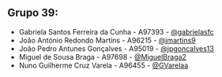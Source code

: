 ## Grupo 39:
- Gabriela Santos Ferreira da Cunha - A97393 - [@gabrielasfc](https://github.com/gabrielasfc)
- João António Redondo Martins - A96215 - [@jmartins9](https://github.com/jmartins9)
- João Pedro Antunes Gonçalves - A95019 - [@jpgoncalves13](https://github.com/jpgoncalves13)
- Miguel de Sousa Braga - A97698 - [@MiguelBraga2](https://github.com/MiguelBraga2)
- Nuno Guilherme Cruz Varela - A96455 - [@GVarelaa](https://github.com/GVarelaa)
